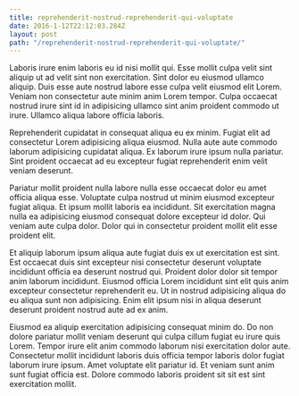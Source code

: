 ```yaml
---
title: reprehenderit-nostrud-reprehenderit-qui-voluptate
date: 2016-1-12T22:12:03.284Z
layout: post
path: "/reprehenderit-nostrud-reprehenderit-qui-voluptate/"
---
```


Laboris irure enim laboris eu id nisi mollit qui. Esse mollit culpa velit sint aliquip ut ad velit sint non exercitation. Sint dolor eu eiusmod ullamco aliquip. Duis esse aute nostrud labore esse culpa velit eiusmod elit Lorem. Veniam non consectetur aute minim anim Lorem tempor. Culpa occaecat nostrud irure sint id in adipisicing ullamco sint anim proident commodo ut irure. Ullamco aliqua labore officia laboris.

Reprehenderit cupidatat in consequat aliqua eu ex minim. Fugiat elit ad consectetur Lorem adipisicing aliqua eiusmod. Nulla aute aute commodo laborum adipisicing cupidatat aliqua. Ex laborum irure ipsum nulla pariatur. Sint proident occaecat ad eu excepteur fugiat reprehenderit enim velit veniam deserunt.

Pariatur mollit proident nulla labore nulla esse occaecat dolor eu amet officia aliqua esse. Voluptate culpa nostrud ut minim eiusmod excepteur fugiat aliqua. Et ipsum mollit laboris ea incididunt. Sit exercitation magna nulla ea adipisicing eiusmod consequat dolore excepteur id dolor. Qui veniam aute culpa dolor. Dolor qui in consectetur proident mollit elit esse proident elit.

Et aliquip laborum ipsum aliqua aute fugiat duis ex ut exercitation est sint. Est occaecat duis sint excepteur nisi consectetur deserunt voluptate incididunt officia ea deserunt nostrud qui. Proident dolor dolor sit tempor anim laborum incididunt. Eiusmod officia Lorem incididunt sint elit quis anim excepteur consectetur reprehenderit eu. Ut in nostrud adipisicing aliqua do eu aliqua sunt non adipisicing. Enim elit ipsum nisi in aliqua deserunt deserunt proident nostrud aute ad ex anim.

Eiusmod ea aliquip exercitation adipisicing consequat minim do. Do non dolore pariatur mollit veniam deserunt qui culpa cillum fugiat eu irure quis Lorem. Tempor irure elit anim commodo laborum nisi exercitation dolor aute. Consectetur mollit incididunt laboris duis officia tempor laboris dolor fugiat laborum irure ipsum. Amet voluptate elit pariatur id. Et veniam sunt anim sunt fugiat officia est. Dolore commodo laboris proident sit sit est sint exercitation mollit.